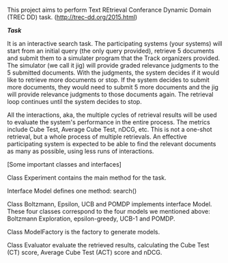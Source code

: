 This project aims to perform Text REtrieval Conferance Dynamic Domain (TREC DD) task. (http://trec-dd.org/2015.html)

**_Task_**

It is an interactive search task. The participating systems (your systems) will start from an initial query (the only query provided), retrieve 5 documents and submit them to a simulater program that the Track organizers provided. The simulator (we call it jig) will provide graded relevance judgments to the 5 submitted documents. With the judgments, the system decides if it would like to retrieve more documents or stop. If the system decides to submit more documents, they would need to submit 5 more documents and the jig will provide relevance judgments to those documents again. The retrieval loop continues until the system decides to stop. 

All the interactions, aka, the multiple cycles of retrieval results will be used to evaluate the system's performance in the entire process. The metrics include Cube Test, Average Cube Test, nDCG, etc. This is not a one-shot retrieval, but a whole process of multiple retrievals. An effective participating system is expected to be able to find the relevant documents as many as possible, using less runs of interactions.

[Some important classes and interfaces]

Class Experiment contains the main method for the task.

Interface Model defines one method: search()

Class Boltzmann, Epsilon, UCB and POMDP implements interface Model. These four classes correspond to the four models we mentioned above: Boltzmann Exploration, epsilon-greedy, UCB-1 and POMDP.

Class ModelFactory is the factory to generate models. 

Class Evaluator evaluate the retrieved results, calculating the Cube Test (CT) score, Average Cube Test (ACT) score and nDCG.  

